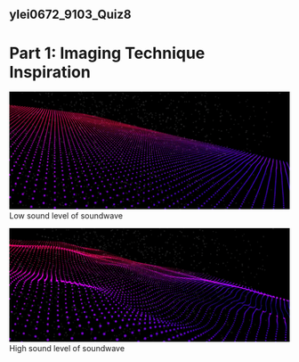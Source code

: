 ## ylei0672_9103_Quiz8

# **Part 1: Imaging Technique Inspiration**


![An image of low soundwave](/assets/soundwave_low.png)
Low sound level of soundwave

![An image of high soundwave](/assets/soundwave_high.png)
High sound level of soundwave
